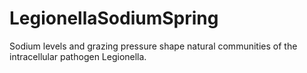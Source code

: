 # LegionellaSodiumSpring
Sodium levels and grazing pressure shape natural communities of the intracellular pathogen Legionella.
